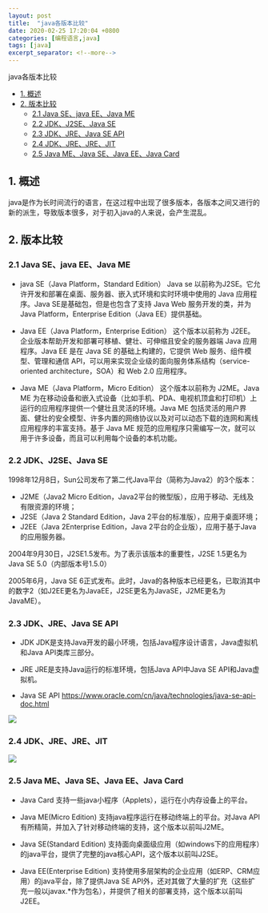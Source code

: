 ```yaml
---
layout: post
title:  "java各版本比较"
date: 2020-02-25 17:20:04 +0800
categories: [编程语言,java]
tags: [java]
excerpt_separator: <!--more-->
---
```

java各版本比较
<!--more-->

<!-- @import "[TOC]" {cmd="toc" depthFrom=1 depthTo=6 orderedList=false} -->

<!-- code_chunk_output -->

- [1. 概述](#1-概述)
- [2. 版本比较](#2-版本比较)
  - [2.1 Java SE、java EE、Java ME](#21-java-se-java-ee-java-me)
  - [2.2 JDK、J2SE、Java SE](#22-jdk-j2se-java-se)
  - [2.3 JDK、JRE、Java SE API](#23-jdk-jre-java-se-api)
  - [2.4 JDK、JRE、JRE、JIT](#24-jdk-jre-jre-jit)
  - [2.5 Java ME、Java SE、Java EE、Java Card](#25-java-me-java-se-java-ee-java-card)

<!-- /code_chunk_output -->


## 1. 概述

java是作为长时间流行的语言，在这过程中出现了很多版本，各版本之间又进行的新的派生，导致版本很多，对于初入java的人来说，会产生混乱。

## 2. 版本比较

### 2.1 Java SE、java EE、Java ME

* java SE（Java Platform，Standard Edition）
Java se 以前称为J2SE。它允许开发和部署在桌面、服务器、嵌入式环境和实时环境中使用的 Java 应用程序。Java SE是基础包，但是也包含了支持 Java Web 服务开发的类，并为 Java Platform，Enterprise Edition（Java EE）提供基础。

* Java EE（Java Platform，Enterprise Edition）
这个版本以前称为 J2EE。企业版本帮助开发和部署可移植、健壮、可伸缩且安全的服务器端 Java 应用程序。Java EE 是在 Java SE 的基础上构建的，它提供 Web 服务、组件模型、管理和通信 API，可以用来实现企业级的面向服务体系结构（service-oriented architecture，SOA）和 Web 2.0 应用程序。

* Java ME（Java Platform，Micro Edition）
这个版本以前称为 J2ME。Java ME 为在移动设备和嵌入式设备（比如手机、PDA、电视机顶盒和打印机）上运行的应用程序提供一个健壮且灵活的环境。Java ME 包括灵活的用户界面、健壮的安全模型、许多内置的网络协议以及对可以动态下载的连网和离线应用程序的丰富支持。基于 Java ME 规范的应用程序只需编写一次，就可以用于许多设备，而且可以利用每个设备的本机功能。

### 2.2 JDK、J2SE、Java SE

1998年12月8日，Sun公司发布了第二代Java平台（简称为Java2）的3个版本：
* J2ME（Java2 Micro Edition，Java2平台的微型版），应用于移动、无线及有限资源的环境；
* J2SE（Java 2 Standard Edition，Java 2平台的标准版），应用于桌面环境；
* J2EE（Java 2Enterprise Edition，Java 2平台的企业版），应用于基于Java的应用服务器。

2004年9月30日，J2SE1.5发布。为了表示该版本的重要性，J2SE 1.5更名为Java SE 5.0（内部版本号1.5.0）

2005年6月，Java SE 6正式发布。此时，Java的各种版本已经更名，已取消其中的数字2（如J2EE更名为JavaEE，J2SE更名为JavaSE，J2ME更名为JavaME）。

### 2.3 JDK、JRE、Java SE API

* JDK
JDK是支持Java开发的最小环境，包括Java程序设计语言，Java虚拟机和Java API类库三部分。

* JRE
JRE是支持Java运行的标准环境，包括Java API中Java SE API和Java虚拟机。

* Java SE API
https://www.oracle.com/cn/java/technologies/java-se-api-doc.html

![](/images/1034114-6b279de22a0c3648.png)

### 2.4 JDK、JRE、JRE、JIT

![](/images/1034114-b7a630ad5b512192.png)

### 2.5 Java ME、Java SE、Java EE、Java Card

* Java Card
支持一些java小程序（Applets），运行在小内存设备上的平台。

* Java ME(Micro Edition)
支持java程序运行在移动终端上的平台。对Java API有所精简，并加入了针对移动终端的支持，这个版本以前叫J2ME。

* Java SE(Standard Edition)
支持面向桌面级应用（如windows下的应用程序）的java平台，提供了完整的java核心API，这个版本以前叫J2SE。

* Java EE(Enterprise Edition)
支持使用多层架构的企业应用（如ERP、CRM应用）的java平台，除了提供Java SE API外，还对其做了大量的扩充（这些扩充一般以javax.*作为包名），并提供了相关的部署支持，这个版本以前叫J2EE。
